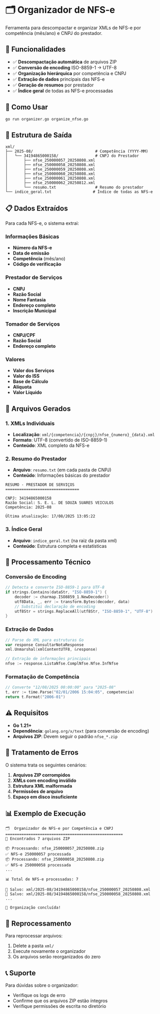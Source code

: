 # 🗂️ Organizador de NFS-e

Ferramenta para descompactar e organizar XMLs de NFS-e por competência (mês/ano) e CNPJ do prestador.

## 🎯 Funcionalidades

- ✅ **Descompactação automática** de arquivos ZIP
- ✅ **Conversão de encoding** ISO-8859-1 → UTF-8
- ✅ **Organização hierárquica** por competência e CNPJ
- ✅ **Extração de dados** principais das NFS-e
- ✅ **Geração de resumos** por prestador
- ✅ **Índice geral** de todas as NFS-e processadas

## 🚀 Como Usar

```bash
go run organizer.go organize_nfse.go
```

## 📁 Estrutura de Saída

```
xml/
├── 2025-08/                           # Competência (YYYY-MM)
│   └── 34194865000158/                # CNPJ do Prestador
│       ├── nfse_250000057_20250808.xml
│       ├── nfse_250000058_20250808.xml
│       ├── nfse_250000059_20250808.xml
│       ├── nfse_250000060_20250808.xml
│       ├── nfse_250000061_20250808.xml
│       ├── nfse_250000062_20250812.xml
│       └── resumo.txt                 # Resumo do prestador
└── indice_geral.txt                  # Índice de todas as NFS-e
```

## 📋 Dados Extraídos

Para cada NFS-e, o sistema extrai:

### Informações Básicas
- **Número da NFS-e**
- **Data de emissão**
- **Competência** (mês/ano)
- **Código de verificação**

### Prestador de Serviços
- **CNPJ**
- **Razão Social**
- **Nome Fantasia**
- **Endereço completo**
- **Inscrição Municipal**

### Tomador de Serviços
- **CNPJ/CPF**
- **Razão Social**
- **Endereço completo**

### Valores
- **Valor dos Serviços**
- **Valor do ISS**
- **Base de Cálculo**
- **Alíquota**
- **Valor Líquido**

## 📄 Arquivos Gerados

### 1. XMLs Individuais
- **Localização**: `xml/{competencia}/{cnpj}/nfse_{numero}_{data}.xml`
- **Formato**: UTF-8 (convertido de ISO-8859-1)
- **Conteúdo**: XML completo da NFS-e

### 2. Resumo do Prestador
- **Arquivo**: `resumo.txt` (em cada pasta de CNPJ)
- **Conteúdo**: Informações básicas do prestador

```
RESUMO - PRESTADOR DE SERVIÇOS
================================

CNPJ: 34194865000158
Razão Social: S. E. L. DE SOUZA SUARES VEICULOS
Competência: 2025-08

Última atualização: 17/08/2025 13:05:22
```

### 3. Índice Geral
- **Arquivo**: `indice_geral.txt` (na raiz da pasta xml)
- **Conteúdo**: Estrutura completa e estatísticas

## 🔧 Processamento Técnico

### Conversão de Encoding
```go
// Detecta e converte ISO-8859-1 para UTF-8
if strings.Contains(dataStr, "ISO-8859-1") {
    decoder := charmap.ISO8859_1.NewDecoder()
    utf8Data, _, err := transform.Bytes(decoder, data)
    // Substitui declaração de encoding
    utf8Str = strings.ReplaceAll(utf8Str, "ISO-8859-1", "UTF-8")
}
```

### Extração de Dados
```go
// Parse do XML para estruturas Go
var response ConsultarNotaResponse
xml.Unmarshal(xmlContentUTF8, &response)

// Extração de informações principais
nfse := response.ListaNfse.ComplNfse.Nfse.InfNfse
```

### Formatação de Competência
```go
// Converte "12/08/2025 00:00:00" para "2025-08"
t, err := time.Parse("02/01/2006 15:04:05", competencia)
return t.Format("2006-01")
```

## ⚠️ Requisitos

- **Go 1.21+**
- **Dependência**: `golang.org/x/text` (para conversão de encoding)
- **Arquivos ZIP**: Devem seguir o padrão `nfse_*.zip`

## 🐛 Tratamento de Erros

O sistema trata os seguintes cenários:

1. **Arquivos ZIP corrompidos**
2. **XMLs com encoding inválido**
3. **Estrutura XML malformada**
4. **Permissões de arquivo**
5. **Espaço em disco insuficiente**

## 📊 Exemplo de Execução

```
🗂️  Organizador de NFS-e por Competência e CNPJ
===================================================
📁 Encontrados 7 arquivos ZIP

📦 Processando: nfse_250000057_20250808.zip
✅ NFS-e 250000057 processada
📦 Processando: nfse_250000058_20250808.zip
✅ NFS-e 250000058 processada
...

📊 Total de NFS-e processadas: 7

📄 Salvo: xml/2025-08/34194865000158/nfse_250000057_20250808.xml
📄 Salvo: xml/2025-08/34194865000158/nfse_250000058_20250808.xml
...

🎯 Organização concluída!
```

## 🔄 Reprocessamento

Para reprocessar arquivos:
1. Delete a pasta `xml/`
2. Execute novamente o organizador
3. Os arquivos serão reorganizados do zero

## 📞 Suporte

Para dúvidas sobre o organizador:
- Verifique os logs de erro
- Confirme que os arquivos ZIP estão íntegros
- Verifique permissões de escrita no diretório
